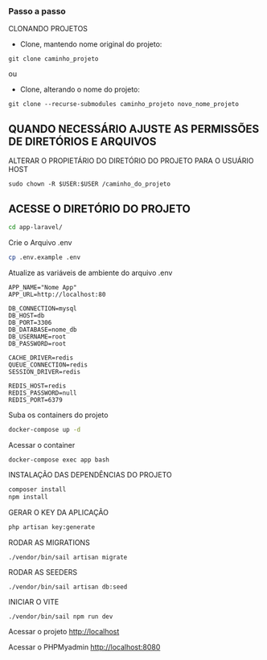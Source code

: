 ### Passo a passo

CLONANDO PROJETOS

* Clone, mantendo nome original do projeto:
```
git clone caminho_projeto
```
ou

* Clone, alterando o nome do projeto:
```
git clone --recurse-submodules caminho_projeto novo_nome_projeto
```

## QUANDO NECESSÁRIO AJUSTE AS PERMISSÕES DE DIRETÓRIOS E ARQUIVOS
ALTERAR O PROPIETÁRIO DO DIRETÓRIO DO PROJETO PARA O USUÁRIO HOST
```
sudo chown -R $USER:$USER /caminho_do_projeto
```

## ACESSE O DIRETÓRIO DO PROJETO
```sh
cd app-laravel/
```

Crie o Arquivo .env
```sh
cp .env.example .env
```


Atualize as variáveis de ambiente do arquivo .env
```
APP_NAME="Nome App"
APP_URL=http://localhost:80

DB_CONNECTION=mysql
DB_HOST=db
DB_PORT=3306
DB_DATABASE=nome_db
DB_USERNAME=root
DB_PASSWORD=root

CACHE_DRIVER=redis
QUEUE_CONNECTION=redis
SESSION_DRIVER=redis

REDIS_HOST=redis
REDIS_PASSWORD=null
REDIS_PORT=6379
```


Suba os containers do projeto
```sh
docker-compose up -d
```


Acessar o container
```sh
docker-compose exec app bash
```


INSTALAÇÃO DAS DEPENDÊNCIAS DO PROJETO
```sh
composer install
npm install
```


GERAR O KEY DA APLICAÇÃO
```sh
php artisan key:generate
```

RODAR AS MIGRATIONS
```
./vendor/bin/sail artisan migrate
```

RODAR AS SEEDERS
```
./vendor/bin/sail artisan db:seed
```

INICIAR O VITE
```
./vendor/bin/sail npm run dev
```


Acessar o projeto
[http://localhost](http://localhost)

Acessar o PHPMyadmin
[http://localhost:8080](http://localhost:8080)
